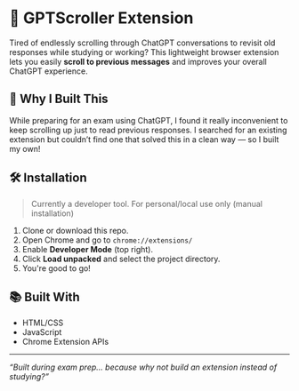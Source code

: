 # 🧠 GPTScroller Extension

Tired of endlessly scrolling through ChatGPT conversations to revisit old responses while studying or working? This lightweight browser extension lets you easily **scroll to previous messages** and improves your overall ChatGPT experience.

## 🎯 Why I Built This

While preparing for an exam using ChatGPT, I found it really inconvenient to keep scrolling up just to read previous responses. I searched for an existing extension but couldn’t find one that solved this in a clean way — so I built my own!

## 🛠️ Installation

> Currently a developer tool. For personal/local use only (manual installation)

1. Clone or download this repo.
2. Open Chrome and go to `chrome://extensions/`
3. Enable **Developer Mode** (top right).
4. Click **Load unpacked** and select the project directory.
5. You're good to go!

## 📚 Built With

- HTML/CSS
- JavaScript
- Chrome Extension APIs

---

*“Built during exam prep... because why not build an extension instead of studying?”*
